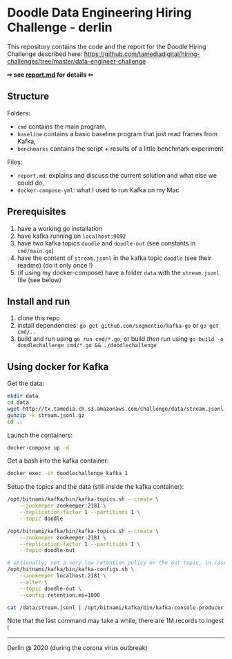 # Doodle Data Engineering Hiring Challenge - derlin

This repository contains the code and the report for the Doodle Hiring Challenge described here: 
https://github.com/tamediadigital/hiring-challenges/tree/master/data-engineer-challenge 

**⇨ see [report.md](report.md) for details ⇦**

## Structure

Folders:

* `cmd` contains the main program,
* `baseline` contains a basic baseline program that just read frames from Kafka,
* `benchmarks` contains the script + results of a little benchmark experiment

Files:

* `report.md`: explains and discuss the current solution and what else we could do,
* `docker-compose-yml`: what I used to run Kafka on my Mac

## Prerequisites

1. have a working go installation
2. have kafka running on `localhost:9092`
3. have two kafka topics `doodle` and `doodle-out` (see constants in `cmd/main.go`)
4. have the content of `stream.jsonl` in the kafka topic `doodle` (see their readme) (do it only once !)
5. (if using my docker-compose) have a folder `data` with the `stream.jsonl` file (see below) 

## Install and run

1. clone this repo
2. install dependencies: `go get github.com/segmentio/kafka-go` or `go get cmd/..`
2. build and run using `go run cmd/*.go`, or build *then* run using `go build -o doodlechallenge cmd/*.go && ./doodlechallenge`

## Using docker for Kafka

Get the data:
```bash
mkdir data
cd data
wget http://tx.tamedia.ch.s3.amazonaws.com/challenge/data/stream.jsonl.gz
gunzip -k stream.jsonl.gz
cd ..
```

Launch the containers:
```bash
docker-compose up -d
```

Get a bash into the kafka container:
```bash
docker exec -it doodlechallenge_kafka_1
```

Setup the topics and the data (still inside the kafka container):

```bash
/opt/bitnami/kafka/bin/kafka-topics.sh --create \
    --zookeeper zookeeper:2181 \
    --replication-factor 1 --partitions 1 \
    --topic doodle

/opt/bitnami/kafka/bin/kafka-topics.sh --create \
    --zookeeper zookeeper:2181 \
    --replication-factor 1 --partitions 1 \
    --topic doodle-out

# optionally, set a very low retention policy on the out topic, in case we run many times the program
/opt/bitnami/kafka/bin/kafka-configs.sh \
    --zookeeper localhost:2181 \
    --alter \
    --topic doodle-out \
    --config retention.ms=1000

cat /data/stream.jsonl | /opt/bitnami/kafka/bin/kafka-console-producer.sh --broker-list kafka:9092 --topic doodle
```
Note that the last command may take a while, there are 1M records to ingest !


----------------------------------

Derlin @ 2020 (during the corona virus outbreak)
